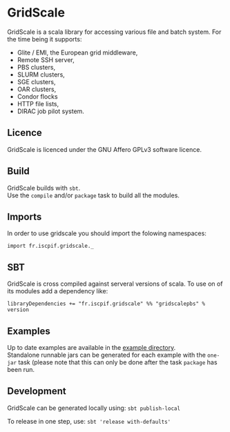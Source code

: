 GridScale
=========

GridScale is a scala library for accessing various file and batch system. For the time being it supports:
* Glite / EMI, the European grid middleware,
* Remote SSH server,
* PBS clusters,
* SLURM clusters,
* SGE clusters,
* OAR clusters,
* Condor flocks
* HTTP file lists,
* DIRAC job pilot system.

Licence
-------
GridScale is licenced under the GNU Affero GPLv3 software licence. 

Build
-------
GridScale builds with `sbt`.  
Use the `compile` and/or `package` task to build all the modules.  

Imports
-------
In order to use gridscale you should import the folowing namespaces:

    import fr.iscpif.gridscale._


SBT 
-------------
GridScale is cross compiled against serveral versions of scala. To use on of its modules add a dependency like:

    libraryDependencies += "fr.iscpif.gridscale" %% "gridscalepbs" % version

Examples
--------
Up to date examples are available in the [example directory](examples/README.md).  
Standalone runnable jars can be generated for each example with the `one-jar` task (please note that this can only be done after the task `package` has been run.

Development
--------
GridScale can be generated locally using:
`sbt publish-local`

To release in one step, use:
`sbt 'release with-defaults'`
